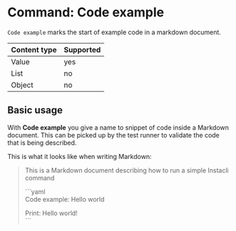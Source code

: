 # Command: Code example

`Code example` marks the start of example code in a markdown document.

| Content type | Supported |
|--------------|-----------|
| Value        | yes       |
| List         | no        |
| Object       | no        |

## Basic usage

With **Code example** you give a name to snippet of code inside a Markdown document. This can be picked up by the test runner to validate the code that is being
described.

This is what it looks like when writing Markdown:

> This is a Markdown document describing how to run a simple Instacli command
>
> \```yaml  
> Code example: Hello world
>
> Print: Hello world!  
> \```

